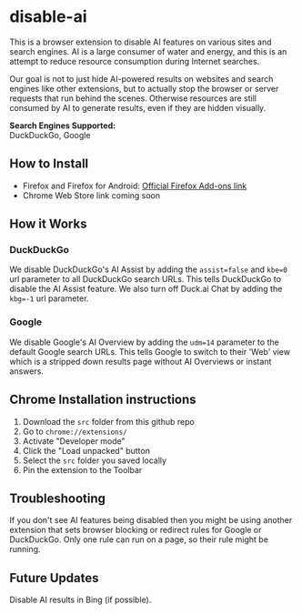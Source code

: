 # disable-ai
This is a browser extension to disable AI features on various sites and search engines. AI is a large consumer of water and energy, and this is an attempt to reduce resource consumption during Internet searches.

Our goal is not to just hide AI-powered results on websites and search engines like other extensions, but to actually stop the browser or server requests that run behind the scenes. Otherwise resources are still consumed by AI to generate results, even if they are hidden visually.

**Search Engines Supported:**  
DuckDuckGo, Google

## How to Install
- Firefox and Firefox for Android: [Official Firefox Add-ons link](https://addons.mozilla.org/en-US/firefox/addon/disable-ai/)
- Chrome Web Store link coming soon  

## How it Works

### DuckDuckGo
We disable DuckDuckGo's AI Assist by adding the `assist=false` and `kbe=0` url parameter to all DuckDuckGo search URLs. This tells DuckDuckGo to disable the AI Assist feature. We also turn off Duck.ai Chat by adding the `kbg=-1` url parameter.

### Google
We disable Google's AI Overview by adding the `udm=14` parameter to the default Google search URLs. This tells Google to switch to their 'Web' view which is a stripped down results page without AI Overviews or instant answers.

## Chrome Installation instructions
1. Download the `src` folder from this github repo
2. Go to `chrome://extensions/`
3. Activate "Developer mode"
4. Click the "Load unpacked" button
5. Select the `src` folder you saved locally
6. Pin the extension to the Toolbar

## Troubleshooting
If you don't see AI features being disabled then you might be using another extension that sets browser blocking or redirect rules for Google or DuckDuckGo. Only one rule can run on a page, so their rule might be running.

## Future Updates
Disable AI results in Bing (if possible).
